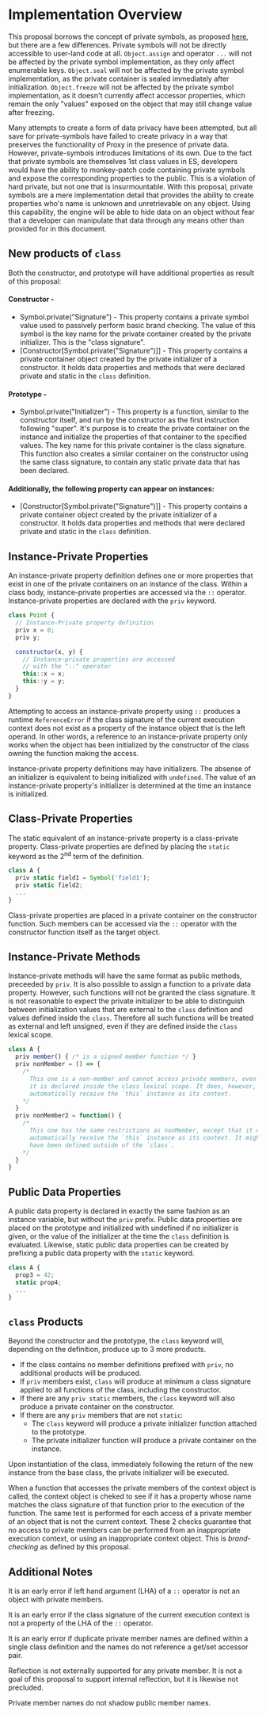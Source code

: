 # Implementation Overview

This proposal borrows the concept of private symbols, as proposed [here](https://github.com/zenparsing/proposal-private-symbols), but there are a few differences. Private symbols will not be directly accessible to user-land code at all. `Object.assign` and operator `...` will not be affected by the private symbol implementation, as they only affect enumerable keys. `Object.seal` will not be affected by the private symbol implementation, as the private container is sealed immediately after initialization. `Object.freeze` will not be affected by the private symbol implementation, as it doesn't currently affect accessor properties, which remain the only "values" exposed on the object that may still change value after freezing.

Many attempts to create a form of data privacy have been attempted, but all save for private-symbols have failed to create privacy in a way that preserves the functionality of Proxy in the presence of private data. However, private-symbols introduces limitations of its own. Due to the fact that private symbols are themselves 1st class values in ES, developers would have the ability to monkey-patch code containing private symbols and expose the corresponding properties to the public. This is a violation of hard private, but not one that is insurmountable. With this proposal, private symbols are a mere implementation detail that provides the ability to create properties who's name is unknown and unretrievable on any object. Using this capability, the engine will be able to hide data on an object without fear that a developer can manipulate that data through any means other than provided for in this document.

## New products of `class`
Both the constructor, and prototype will have additional properties as result of this proposal:

#### Constructor -
* Symbol.private("Signature") - This property contains a private symbol value used to passively perform basic brand checking. The value of this symbol is the key name for the private container created by the private initializer. This is the "class signature".
* [Constructor[Symbol.private("Signature")]] - This property contains a private container object created by the private initializer of a constructor. It holds data properties and methods that were declared private and static in the `class` definition.

#### Prototype -
* Symbol.private("Initializer") - This property is a function, similar to the constructor itself, and run by the constructor as the first instruction following "super". It's purpose is to create the private container on the instance and initialize the properties of that container to the specified values. The key name for this private container is the class signature. This function also creates a similar container on the constructor using the same class signature, to contain any static private data that has been declared.

#### Additionally, the following property can appear on instances:
* [Constructor[Symbol.private("Signature")]] - This property contains a private container object created by the private initializer of a constructor. It holds data properties and methods that were declared private and static in the `class` definition.


## Instance-Private Properties

An instance-private property definition defines one or more properties that exist in one of the private containers on an instance of the class. Within a class body, instance-private properties are accessed via the `::` operator. Instance-private properties are declared with the `priv` keyword.

```js
class Point {
  // Instance-Private property definition
  priv x = 0;
  priv y;

  constructor(x, y) {
    // Instance-private properties are accessed
    // with the "::" operator
    this::x = x;
    this::y = y;
  }
}
```

Attempting to access an instance-private property using `::` produces a runtime `ReferenceError` if the class signature of the current execution context does not exist as a property of the instance object that is the left operand. In other words, a reference to an instance-private property only works when the object has been initialized by the constructor of the class owning the function making the access.

Instance-private property definitions may have initializers. The absense of an initializer is equivalent to being initialized with `undefined`. The value of an instance-private property's initializer is determined at the time an instance is initialized.

## Class-Private Properties

The static equivalent of an instance-private property is a class-private property. Class-private properties are defined by placing the `static` keyword as the 2<sup>nd</sup> term of the definition.

```js
class A {
  priv static field1 = Symbol('field1');
  priv static field2;
  ...
}
```

Class-private properties are placed in a private container on the constructor function. Such members can be accessed via the `::` operator with the constructor function itself as the target object.

## Instance-Private Methods

Instance-private methods will have the same format as public methods, preceeded by `priv`. It is also possible to assign a function to a private data property. However, such functions will not be granted the class signature. It is not reasonable to expect the private initializer to be able to distinguish between initialization values that are external to the `class` definition and values defined inside the `class`. Therefore all such functions will be treated as external and left unsigned, even if they are defined inside the `class` lexical scope.

```js
class A {
  priv member() { /* is a signed member function */ }
  priv nonMember = () => {
    /*
      This one is a non-member and cannot access private members, even though
      it is declared inside the class lexical scope. It does, however, still
      automatically receive the `this` instance as its context.
    */
  }
  priv nonMember2 = function() {
    /*
      This one has the same restrictions as nonMember, except that it does not
      automatically receive the `this` instance as its context. It might as
      have been defined outside of the `class`.
    */
  }
}
```

## Public Data Properties

A public data property is declared in exactly the same fashion as an instance variable, but without the `priv` prefix. Public data properties are placed on the prototype and initialized with undefined if no initializer is given, or the value of the initializer at the time the `class` definition is evaluated. Likewise, static public data properties can be created by prefixing a public data property with the `static` keyword.

```js
class A {
  prop3 = 42;
  static prop4;
  ...
}
```

## `class` Products

Beyond the constructor and the prototype, the `class` keyword will, depending on the definition, produce up to 3 more products.
* If the class contains no member definitions prefixed with `priv`, no additional products will be produced.
* If `priv` members exist, `class` will produce at minimum a class signature applied to all functions of the class, including the constructor.
* If there are any `priv static` members, the `class` keyword will also produce a private container on the constructor.
* If there are any `priv` members that are not `static`:
    * The `class` keyword will produce a private initializer function attached to the prototype.
    * The private initializer function will produce a private container on the instance.

Upon instantiation of the class, immediately following the return of the new instance from the base class, the private initializer will be executed.

When a function that accesses the private members of the context object is called, the context object is cheked to see if it has a property whose name matches the class signature of that function prior to the execution of the function. The same test is performed for each access of a private member of an object that is not the current context. These 2 checks guarantee that no access to private members can be performed from an inappropriate execution context, or using an inappropriate context object. This is _brand-checking_ as defined by this proposal.

## Additional Notes

It is an early error if left hand argument (LHA) of a `::` operator is not an object with private members.

It is an early error if the class signature of the current execution context is not a property of the LHA of the `::` operator.

It is an early error if duplicate private member names are defined within a single class definition and the names do not reference a get/set accessor pair.

Reflection is not externally supported for any private member. It is not a goal of this proposal to support internal reflection, but it is likewise not precluded.

Private member names do not shadow public member names.
